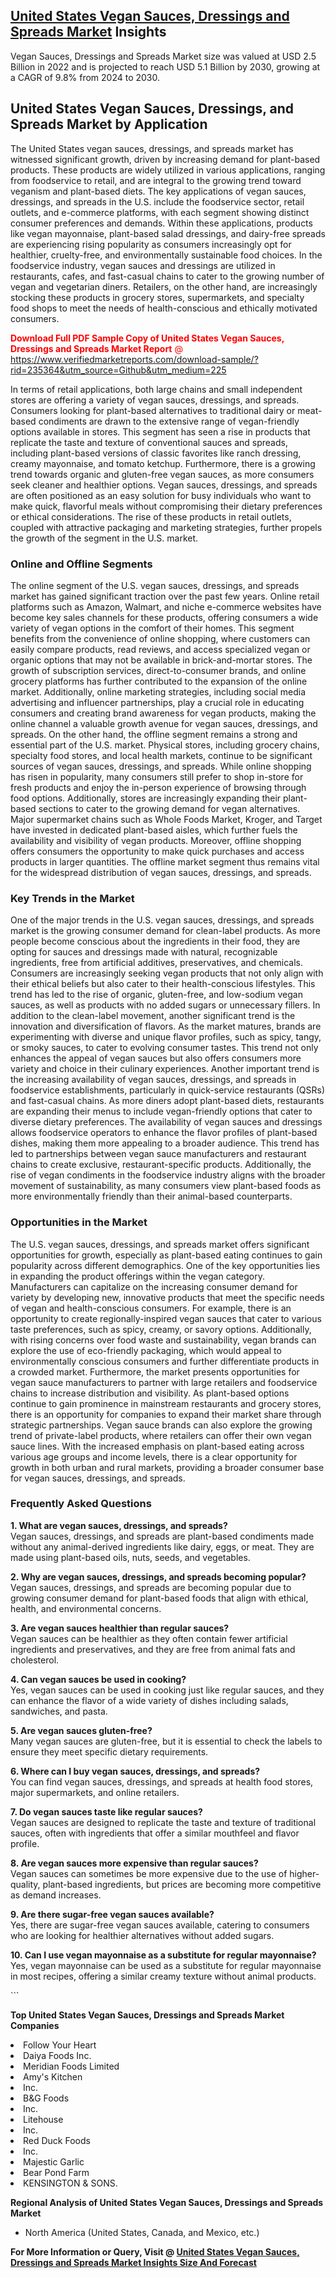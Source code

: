 <h2><a href="https://www.verifiedmarketreports.com/download-sample/?rid=235364&amp;utm_source=Github&amp;utm_medium=225" target="_blank">United States Vegan Sauces, Dressings and Spreads Market</a> Insights</h2><p>Vegan Sauces, Dressings and Spreads Market size was valued at USD 2.5 Billion in 2022 and is projected to reach USD 5.1 Billion by 2030, growing at a CAGR of 9.8% from 2024 to 2030.</p><p> <h2>United States Vegan Sauces, Dressings, and Spreads Market by Application</h2> <p>The United States vegan sauces, dressings, and spreads market has witnessed significant growth, driven by increasing demand for plant-based products. These products are widely utilized in various applications, ranging from foodservice to retail, and are integral to the growing trend toward veganism and plant-based diets. The key applications of vegan sauces, dressings, and spreads in the U.S. include the foodservice sector, retail outlets, and e-commerce platforms, with each segment showing distinct consumer preferences and demands. Within these applications, products like vegan mayonnaise, plant-based salad dressings, and dairy-free spreads are experiencing rising popularity as consumers increasingly opt for healthier, cruelty-free, and environmentally sustainable food choices. In the foodservice industry, vegan sauces and dressings are utilized in restaurants, cafes, and fast-casual chains to cater to the growing number of vegan and vegetarian diners. Retailers, on the other hand, are increasingly stocking these products in grocery stores, supermarkets, and specialty food shops to meet the needs of health-conscious and ethically motivated consumers. <p><span class=""><span style="color: #ff0000;"><strong>Download Full PDF Sample Copy of United States Vegan Sauces, Dressings and Spreads Market Report</strong> @ </span><a href="https://www.verifiedmarketreports.com/download-sample/?rid=235364&amp;utm_source=Github&amp;utm_medium=225" target="_blank">https://www.verifiedmarketreports.com/download-sample/?rid=235364&amp;utm_source=Github&amp;utm_medium=225</a></span></p> In terms of retail applications, both large chains and small independent stores are offering a variety of vegan sauces, dressings, and spreads. Consumers looking for plant-based alternatives to traditional dairy or meat-based condiments are drawn to the extensive range of vegan-friendly options available in stores. This segment has seen a rise in products that replicate the taste and texture of conventional sauces and spreads, including plant-based versions of classic favorites like ranch dressing, creamy mayonnaise, and tomato ketchup. Furthermore, there is a growing trend towards organic and gluten-free vegan sauces, as more consumers seek cleaner and healthier options. Vegan sauces, dressings, and spreads are often positioned as an easy solution for busy individuals who want to make quick, flavorful meals without compromising their dietary preferences or ethical considerations. The rise of these products in retail outlets, coupled with attractive packaging and marketing strategies, further propels the growth of the segment in the U.S. market.</p> <h3>Online and Offline Segments</h3> <p>The online segment of the U.S. vegan sauces, dressings, and spreads market has gained significant traction over the past few years. Online retail platforms such as Amazon, Walmart, and niche e-commerce websites have become key sales channels for these products, offering consumers a wide variety of vegan options in the comfort of their homes. This segment benefits from the convenience of online shopping, where customers can easily compare products, read reviews, and access specialized vegan or organic options that may not be available in brick-and-mortar stores. The growth of subscription services, direct-to-consumer brands, and online grocery platforms has further contributed to the expansion of the online market. Additionally, online marketing strategies, including social media advertising and influencer partnerships, play a crucial role in educating consumers and creating brand awareness for vegan products, making the online channel a valuable growth avenue for vegan sauces, dressings, and spreads. On the other hand, the offline segment remains a strong and essential part of the U.S. market. Physical stores, including grocery chains, specialty food stores, and local health markets, continue to be significant sources of vegan sauces, dressings, and spreads. While online shopping has risen in popularity, many consumers still prefer to shop in-store for fresh products and enjoy the in-person experience of browsing through food options. Additionally, stores are increasingly expanding their plant-based sections to cater to the growing demand for vegan alternatives. Major supermarket chains such as Whole Foods Market, Kroger, and Target have invested in dedicated plant-based aisles, which further fuels the availability and visibility of vegan products. Moreover, offline shopping offers consumers the opportunity to make quick purchases and access products in larger quantities. The offline market segment thus remains vital for the widespread distribution of vegan sauces, dressings, and spreads.</p> <h3>Key Trends in the Market</h3> <p>One of the major trends in the U.S. vegan sauces, dressings, and spreads market is the growing consumer demand for clean-label products. As more people become conscious about the ingredients in their food, they are opting for sauces and dressings made with natural, recognizable ingredients, free from artificial additives, preservatives, and chemicals. Consumers are increasingly seeking vegan products that not only align with their ethical beliefs but also cater to their health-conscious lifestyles. This trend has led to the rise of organic, gluten-free, and low-sodium vegan sauces, as well as products with no added sugars or unnecessary fillers. In addition to the clean-label movement, another significant trend is the innovation and diversification of flavors. As the market matures, brands are experimenting with diverse and unique flavor profiles, such as spicy, tangy, or smoky sauces, to cater to evolving consumer tastes. This trend not only enhances the appeal of vegan sauces but also offers consumers more variety and choice in their culinary experiences. Another important trend is the increasing availability of vegan sauces, dressings, and spreads in foodservice establishments, particularly in quick-service restaurants (QSRs) and fast-casual chains. As more diners adopt plant-based diets, restaurants are expanding their menus to include vegan-friendly options that cater to diverse dietary preferences. The availability of vegan sauces and dressings allows foodservice operators to enhance the flavor profiles of plant-based dishes, making them more appealing to a broader audience. This trend has led to partnerships between vegan sauce manufacturers and restaurant chains to create exclusive, restaurant-specific products. Additionally, the rise of vegan condiments in the foodservice industry aligns with the broader movement of sustainability, as many consumers view plant-based foods as more environmentally friendly than their animal-based counterparts.</p> <h3>Opportunities in the Market</h3> <p>The U.S. vegan sauces, dressings, and spreads market offers significant opportunities for growth, especially as plant-based eating continues to gain popularity across different demographics. One of the key opportunities lies in expanding the product offerings within the vegan category. Manufacturers can capitalize on the increasing consumer demand for variety by developing new, innovative products that meet the specific needs of vegan and health-conscious consumers. For example, there is an opportunity to create regionally-inspired vegan sauces that cater to various taste preferences, such as spicy, creamy, or savory options. Additionally, with rising concerns over food waste and sustainability, vegan brands can explore the use of eco-friendly packaging, which would appeal to environmentally conscious consumers and further differentiate products in a crowded market. Furthermore, the market presents opportunities for vegan sauce manufacturers to partner with large retailers and foodservice chains to increase distribution and visibility. As plant-based options continue to gain prominence in mainstream restaurants and grocery stores, there is an opportunity for companies to expand their market share through strategic partnerships. Vegan sauce brands can also explore the growing trend of private-label products, where retailers can offer their own vegan sauce lines. With the increased emphasis on plant-based eating across various age groups and income levels, there is a clear opportunity for growth in both urban and rural markets, providing a broader consumer base for vegan sauces, dressings, and spreads.</p> <h3>Frequently Asked Questions</h3> <p><b>1. What are vegan sauces, dressings, and spreads?</b><br>Vegan sauces, dressings, and spreads are plant-based condiments made without any animal-derived ingredients like dairy, eggs, or meat. They are made using plant-based oils, nuts, seeds, and vegetables.</p> <p><b>2. Why are vegan sauces, dressings, and spreads becoming popular?</b><br>Vegan sauces, dressings, and spreads are becoming popular due to growing consumer demand for plant-based foods that align with ethical, health, and environmental concerns.</p> <p><b>3. Are vegan sauces healthier than regular sauces?</b><br>Vegan sauces can be healthier as they often contain fewer artificial ingredients and preservatives, and they are free from animal fats and cholesterol.</p> <p><b>4. Can vegan sauces be used in cooking?</b><br>Yes, vegan sauces can be used in cooking just like regular sauces, and they can enhance the flavor of a wide variety of dishes including salads, sandwiches, and pasta.</p> <p><b>5. Are vegan sauces gluten-free?</b><br>Many vegan sauces are gluten-free, but it is essential to check the labels to ensure they meet specific dietary requirements.</p> <p><b>6. Where can I buy vegan sauces, dressings, and spreads?</b><br>You can find vegan sauces, dressings, and spreads at health food stores, major supermarkets, and online retailers.</p> <p><b>7. Do vegan sauces taste like regular sauces?</b><br>Vegan sauces are designed to replicate the taste and texture of traditional sauces, often with ingredients that offer a similar mouthfeel and flavor profile.</p> <p><b>8. Are vegan sauces more expensive than regular sauces?</b><br>Vegan sauces can sometimes be more expensive due to the use of higher-quality, plant-based ingredients, but prices are becoming more competitive as demand increases.</p> <p><b>9. Are there sugar-free vegan sauces available?</b><br>Yes, there are sugar-free vegan sauces available, catering to consumers who are looking for healthier alternatives without added sugars.</p> <p><b>10. Can I use vegan mayonnaise as a substitute for regular mayonnaise?</b><br>Yes, vegan mayonnaise can be used as a substitute for regular mayonnaise in most recipes, offering a similar creamy texture without animal products.</p> ```</p><p><strong>Top United States Vegan Sauces, Dressings and Spreads Market Companies</strong></p><div data-test-id=""><p><li>Follow Your Heart</li><li> Daiya Foods Inc.</li><li> Meridian Foods Limited</li><li> Amy's Kitchen</li><li> Inc.</li><li> B&G Foods</li><li> Inc.</li><li> Litehouse</li><li> Inc.</li><li> Red Duck Foods</li><li> Inc.</li><li> Majestic Garlic</li><li> Bear Pond Farm</li><li> KENSINGTON & SONS.</li></p><div><strong>Regional Analysis of&nbsp;United States Vegan Sauces, Dressings and Spreads Market</strong></div><ul><li dir="ltr"><p dir="ltr">North America&nbsp;(United States, Canada, and Mexico, etc.)</p></li></ul><p><strong>For More Information or Query, Visit @&nbsp;</strong><strong><a href="https://www.verifiedmarketreports.com/product/vegan-sauces-dressings-and-spreads-market/?utm_source=Github&amp;utm_medium=225" target="_blank">United States Vegan Sauces, Dressings and Spreads Market Insights Size And Forecast</a></strong></p></div>
